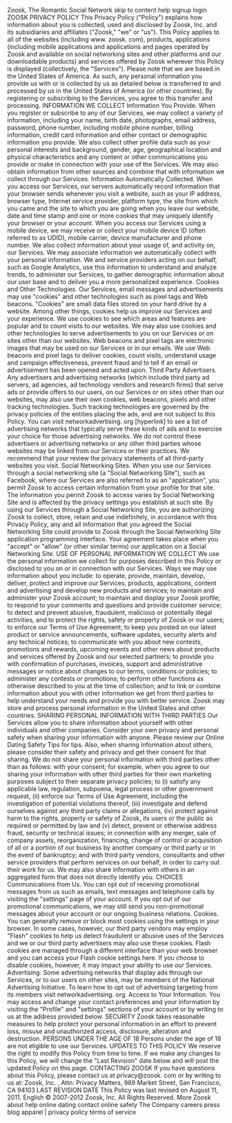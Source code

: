 Zoosk, The Romantic Social Network skip to content help signup login ZOOSK PRIVACY POLICY This Privacy Policy ("Policy") explains how information about you is collected, used and disclosed by Zoosk, Inc. and its subsidiaries and affiliates ("Zoosk," "we" or "us"). This Policy applies to all of the websites (including www. zoosk. com), products, applications (including mobile applications and applications and pages operated by Zoosk and available on social networking sites and other platforms and our downloadable products) and services offered by Zoosk wherever this Policy is displayed (collectively, the "Services"). Please note that we are based in the United States of America. As such, any personal information you provide us with or is collected by us as detailed below is transferred to and processed by us in the United States of America (or other countries). By registering or subscribing to the Services, you agree to this transfer and processing. INFORMATION WE COLLECT Information You Provide. When you register or subscribe to any of our Services, we may collect a variety of information, including your name, birth date, photographs, email address, password, phone number, including mobile phone number, billing information, credit card information and other contact or demographic information you provide. We also collect other profile data such as your personal interests and background, gender, age, geographical location and physical characteristics and any content or other communications you provide or make in connection with your use of the Services. We may also obtain information from other sources and combine that with information we collect through our Services. Information Automatically Collected. When you access our Services, our servers automatically record information that your browser sends whenever you visit a website, such as your IP address, browser type, Internet service provider, platform type, the site from which you came and the site to which you are going when you leave our website, date and time stamp and one or more cookies that may uniquely identify your browser or your account. When you access our Services using a mobile device, we may receive or collect your mobile device ID (often referred to as UDID), mobile carrier, device manufacturer and phone number. We also collect information about your usage of, and activity on, our Services. We may associate information we automatically collect with your personal information. We and service providers acting on our behalf, such as Google Analytics, use this information to understand and analyze trends, to administer our Services, to gather demographic information about our user base and to deliver you a more personalized experience. Cookies and Other Technologies. Our Services, email messages and advertisements may use "cookies" and other technologies such as pixel tags and Web beacons. "Cookies" are small data files stored on your hard drive by a website. Among other things, cookies help us improve our Services and your experience. We use cookies to see which areas and features are popular and to count visits to our websites. We may also use cookies and other technologies to serve advertisements to you on our Services or on sites other than our websites. Web beacons and pixel tags are electronic images that may be used on our Services or in our emails. We use Web beacons and pixel tags to deliver cookies, count visits, understand usage and campaign effectiveness, prevent fraud and to tell if an email or advertisement has been opened and acted upon. Third Party Advertisers. Any advertisers and advertising networks (which include third party ad servers, ad agencies, ad technology vendors and research firms) that serve ads or provide offers to our users, on our Services or on sites other than our websites, may also use their own cookies, web beacons, pixels and other tracking technologies. Such tracking technologies are governed by the privacy policies of the entities placing the ads, and are not subject to this Policy. You can visit networkadvertising. org \[hyperlink\] to see a list of advertising networks that typically serve these kinds of ads and to exercise your choice for those advertising networks. We do not control these advertisers or advertising networks or any other third parties whose websites may be linked from our Services or their practices. We recommend that your review the privacy statements of all third-party websites you visit. Social Networking Sites. When you use our Services through a social networking site (a "Social Networking Site"), such as Facebook, where our Services are also referred to as an "application", you permit Zoosk to access certain information from your profile for that site. The information you permit Zoosk to access varies by Social Networking Site and is affected by the privacy settings you establish at such site. By using our Services through a Social Networking Site, you are authorizing Zoosk to collect, store, retain and use indefinitely, in accordance with this Privacy Policy, any and all information that you agreed the Social Networking Site could provide to Zoosk through the Social Networking Site application programming interface. Your agreement takes place when you "accept" or "allow" (or other similar terms) our application on a Social Networking Site. USE OF PERSONAL INFORMATION WE COLLECT We use the personal information we collect for purposes described in this Policy or disclosed to you on or in connection with our Services. Ways we may use information about you include: to operate, provide, maintain, develop, deliver, protect and improve our Services, products, applications, content and advertising and develop new products and services; to maintain and administer your Zoosk account; to maintain and display your Zoosk profile; to respond to your comments and questions and provide customer service; to detect and prevent abusive, fraudulent, malicious or potentially illegal activities, and to protect the rights, safety or property of Zoosk or our users; to enforce our Terms of Use Agreement; to keep you posted on our latest product or service announcements, software updates, security alerts and any technical notices; to communicate with you about new contests, promotions and rewards, upcoming events and other news about products and services offered by Zoosk and our selected partners; to provide you with confirmation of purchases, invoices, support and administrative messages or notice about changes to our terms, conditions or policies; to administer any contests or promotions; to perform other functions as otherwise described to you at the time of collection; and to link or combine information about you with other information we get from third parties to help understand your needs and provide you with better service. Zoosk may store and process personal information in the United States and other countries. SHARING PERSONAL INFORMATION WITH THIRD PARTIES Our Services allow you to share information about yourself with other individuals and other companies. Consider your own privacy and personal safety when sharing your information with anyone. Please review our Online Dating Safety Tips for tips. Also, when sharing information about others, please consider their safety and privacy and get their consent for that sharing. We do not share your personal information with third parties other than as follows: with your consent; for example, when you agree to our sharing your information with other third parties for their own marketing purposes subject to their separate privacy policies; to (i) satisfy any applicable law, regulation, subpoena, legal process or other government request, (ii) enforce our Terms of Use Agreement, including the investigation of potential violations thereof, (iii) investigate and defend ourselves against any third party claims or allegations, (iv) protect against harm to the rights, property or safety of Zoosk, its users or the public as required or permitted by law and (v) detect, prevent or otherwise address fraud, security or technical issues; in connection with any merger, sale of company assets, reorganization, financing, change of control or acquisition of all or a portion of our business by another company or third party or in the event of bankruptcy; and with third party vendors, consultants and other service providers that perform services on our behalf, in order to carry out their work for us. We may also share information with others in an aggregated form that does not directly identify you. CHOICES Communications from Us. You can opt out of receiving promotional messages from us such as emails, text messages and telephone calls by visiting the "settings" page of your account. If you opt out of our promotional communications, we may still send you non-promotional messages about your account or our ongoing business relations. Cookies. You can generally remove or block most cookies using the settings in your browser. In some cases, however, our third party vendors may employ "Flash" cookies to help us detect fraudulent or abusive uses of the Services and we or our third party advertisers may also use these cookies. Flash cookies are managed through a different interface than your web browser and you can access your Flash cookie settings here. If you choose to disable cookies, however, it may impact your ability to use our Services. Advertising. Some advertising networks that display ads through our Services, or to our users on other sites, may be members of the National Advertising Initiative. To learn how to opt out of advertising targeting from its members visit networkadvertising. org. Access to Your Information. You may access and change your contact preferences and your information by visiting the "Profile" and "settings" sections of your account or by writing to us at the address provided below. SECURITY Zoosk takes reasonable measures to help protect your personal information in an effort to prevent loss, misuse and unauthorized access, disclosure, alteration and destruction. PERSONS UNDER THE AGE OF 18 Persons under the age of 18 are not eligible to use our Services. UPDATES TO THIS POLICY We reserve the right to modify this Policy from time to time. If we make any changes to this Policy, we will change the "Last Revision" date below and will post the updated Policy on this page. CONTACTING ZOOSK If you have questions about this Policy, please contact us at privacy@zoosk. com or by writing to us at: Zoosk, Inc. , Attn: Privacy Matters, 989 Market Street, San Francisco, CA 94103 LAST REVISION DATE This Policy was last revised on August 11, 2011. English © 2007-2012 Zoosk, Inc. All Rights Reserved. More Zoosk about help online dating contact online safety The Company careers press blog apparel | privacy policy terms of service